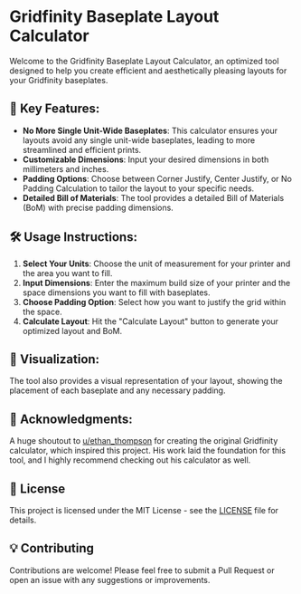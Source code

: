 # Gridfinity Baseplate Layout Calculator

Welcome to the Gridfinity Baseplate Layout Calculator, an optimized tool designed to help you create efficient and aesthetically pleasing layouts for your Gridfinity baseplates.

## 🚀 Key Features:

- **No More Single Unit-Wide Baseplates**: This calculator ensures your layouts avoid any single unit-wide baseplates, leading to more streamlined and efficient prints.
- **Customizable Dimensions**: Input your desired dimensions in both millimeters and inches.
- **Padding Options**: Choose between Corner Justify, Center Justify, or No Padding Calculation to tailor the layout to your specific needs.
- **Detailed Bill of Materials**: The tool provides a detailed Bill of Materials (BoM) with precise padding dimensions.

## 🛠️ Usage Instructions:

1. **Select Your Units**: Choose the unit of measurement for your printer and the area you want to fill.
2. **Input Dimensions**: Enter the maximum build size of your printer and the space dimensions you want to fill with baseplates.
3. **Choose Padding Option**: Select how you want to justify the grid within the space.
4. **Calculate Layout**: Hit the "Calculate Layout" button to generate your optimized layout and BoM.

## 🎨 Visualization:

The tool also provides a visual representation of your layout, showing the placement of each baseplate and any necessary padding.

## 🙏 Acknowledgments:

A huge shoutout to [u/ethan_thompson](https://www.reddit.com/user/ethan_thompson) for creating the original Gridfinity calculator, which inspired this project. His work laid the foundation for this tool, and I highly recommend checking out his calculator as well.

## 📝 License

This project is licensed under the MIT License - see the [LICENSE](LICENSE) file for details.

## 💡 Contributing

Contributions are welcome! Please feel free to submit a Pull Request or open an issue with any suggestions or improvements.
